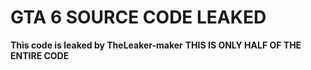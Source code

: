 # GTA 6 SOURCE CODE LEAKED #
**This code is leaked by TheLeaker-maker**
**THIS IS ONLY HALF OF THE ENTIRE CODE**
